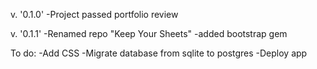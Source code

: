 v. '0.1.0'
-Project passed portfolio review

v. '0.1.1'
-Renamed repo "Keep Your Sheets"
-added bootstrap gem

To do:
-Add CSS
-Migrate database from sqlite to postgres
-Deploy app
